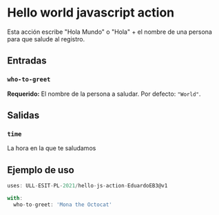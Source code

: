 # Hello world javascript action

Esta acción escribe "Hola Mundo" o "Hola" + el nombre de una persona para que salude al registro.

## Entradas

### `who-to-greet`

**Requerido:** El nombre de la persona a saludar. Por defecto: `"World"`.

## Salidas

### `time`

La hora en la que te saludamos

## Ejemplo de uso
```js
uses: ULL-ESIT-PL-2021/hello-js-action-EduardoEB3@v1

with:
  who-to-greet: 'Mona the Octocat'
```